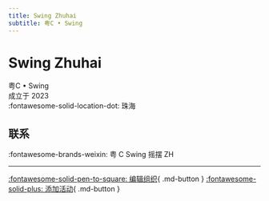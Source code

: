```yaml
---
title: Swing Zhuhai
subtitle: 粤C • Swing
---
```


# Swing Zhuhai

粤C • Swing  
成立于 2023  
:fontawesome-solid-location-dot: 珠海  


## 联系

:fontawesome-brands-weixin: 粤 C Swing 摇摆 ZH  

---

[:fontawesome-solid-pen-to-square: 编辑组织](https://github.com/swingdance/orgs/issues/new?assignees=&labels=update+org&projects=&template=03-update_entity.yml&title=Update%20Org%3A%20zh_CN%20%E2%80%A2%20Swing%20Zhuhai&region=zh_CN&id=yue-c-swing&name=Swing%20Zhuhai){ .md-button } [:fontawesome-solid-plus: 添加活动](https://github.com/swingdance/events/issues/new?assignees=&labels=add+event&projects=&template=02-add_entity.yml&title=Add%20Event%3A%20zh_CN%20%E2%80%A2%20%3CName%3E&region=zh_CN&province=Guangdong&city=Zhuhai&org_id=yue-c-swing){ .md-button }
